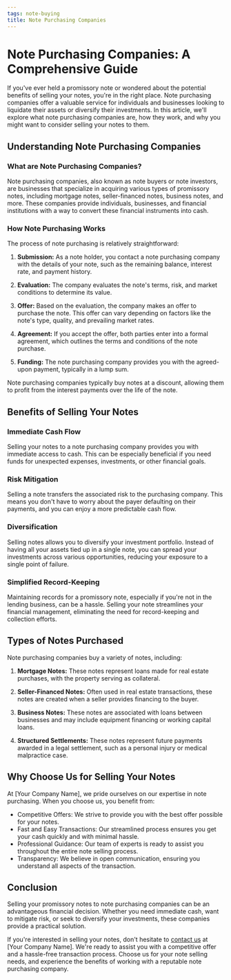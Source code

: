 ```yaml
---
tags: note-buying
title: Note Purchasing Companies
---
```


# Note Purchasing Companies: A Comprehensive Guide

If you've ever held a promissory note or wondered about the potential benefits of selling your notes, you're in the right place. Note purchasing companies offer a valuable service for individuals and businesses looking to liquidate their assets or diversify their investments. In this article, we'll explore what note purchasing companies are, how they work, and why you might want to consider selling your notes to them.

## Understanding Note Purchasing Companies

### What are Note Purchasing Companies?

Note purchasing companies, also known as note buyers or note investors, are businesses that specialize in acquiring various types of promissory notes, including mortgage notes, seller-financed notes, business notes, and more. These companies provide individuals, businesses, and financial institutions with a way to convert these financial instruments into cash.

### How Note Purchasing Works

The process of note purchasing is relatively straightforward:

1. **Submission:** As a note holder, you contact a note purchasing company with the details of your note, such as the remaining balance, interest rate, and payment history.

2. **Evaluation:** The company evaluates the note's terms, risk, and market conditions to determine its value.

3. **Offer:** Based on the evaluation, the company makes an offer to purchase the note. This offer can vary depending on factors like the note's type, quality, and prevailing market rates.

4. **Agreement:** If you accept the offer, both parties enter into a formal agreement, which outlines the terms and conditions of the note purchase.

5. **Funding:** The note purchasing company provides you with the agreed-upon payment, typically in a lump sum.

Note purchasing companies typically buy notes at a discount, allowing them to profit from the interest payments over the life of the note.

## Benefits of Selling Your Notes

### Immediate Cash Flow

Selling your notes to a note purchasing company provides you with immediate access to cash. This can be especially beneficial if you need funds for unexpected expenses, investments, or other financial goals.

### Risk Mitigation

Selling a note transfers the associated risk to the purchasing company. This means you don't have to worry about the payer defaulting on their payments, and you can enjoy a more predictable cash flow.

### Diversification

Selling notes allows you to diversify your investment portfolio. Instead of having all your assets tied up in a single note, you can spread your investments across various opportunities, reducing your exposure to a single point of failure.

### Simplified Record-Keeping

Maintaining records for a promissory note, especially if you're not in the lending business, can be a hassle. Selling your note streamlines your financial management, eliminating the need for record-keeping and collection efforts.

## Types of Notes Purchased

Note purchasing companies buy a variety of notes, including:

1. **Mortgage Notes:** These notes represent loans made for real estate purchases, with the property serving as collateral.

2. **Seller-Financed Notes:** Often used in real estate transactions, these notes are created when a seller provides financing to the buyer.

3. **Business Notes:** These notes are associated with loans between businesses and may include equipment financing or working capital loans.

4. **Structured Settlements:** These notes represent future payments awarded in a legal settlement, such as a personal injury or medical malpractice case.

## Why Choose Us for Selling Your Notes

At [Your Company Name], we pride ourselves on our expertise in note purchasing. When you choose us, you benefit from:

- Competitive Offers: We strive to provide you with the best offer possible for your notes.
- Fast and Easy Transactions: Our streamlined process ensures you get your cash quickly and with minimal hassle.
- Professional Guidance: Our team of experts is ready to assist you throughout the entire note selling process.
- Transparency: We believe in open communication, ensuring you understand all aspects of the transaction.

## Conclusion

Selling your promissory notes to note purchasing companies can be an advantageous financial decision. Whether you need immediate cash, want to mitigate risk, or seek to diversify your investments, these companies provide a practical solution.

If you're interested in selling your notes, don't hesitate to [contact us](#CTA) at [Your Company Name]. We're ready to assist you with a competitive offer and a hassle-free transaction process. Choose us for your note selling needs, and experience the benefits of working with a reputable note purchasing company.